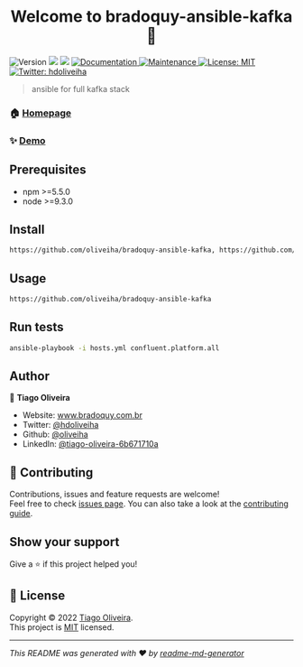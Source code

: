 <h1 align="center">Welcome to bradoquy-ansible-kafka 👋</h1>
<p>
  <img alt="Version" src="https://img.shields.io/badge/version-1.0.0-blue.svg?cacheSeconds=2592000" />
  <img src="https://img.shields.io/badge/npm-%3E%3D5.5.0-blue.svg" />
  <img src="https://img.shields.io/badge/node-%3E%3D9.3.0-blue.svg" />
  <a href="https://github.com/oliveiha/bradoquy-ansible-kafka#readme" target="_blank">
    <img alt="Documentation" src="https://img.shields.io/badge/documentation-yes-brightgreen.svg" />
  </a>
  <a href="https://github.com/kefranabg/readme-md-generator/graphs/commit-activity" target="_blank">
    <img alt="Maintenance" src="https://img.shields.io/badge/Maintained%3F-yes-green.svg" />
  </a>
  <a href="https://github.com/oliveiha/bradoquy-ansible-kafka/LICENSE" target="_blank">
    <img alt="License: MIT" src="https://img.shields.io/github/license/oliveiha/bradoquy-ansible-kafka" />
  </a>
  <a href="https://twitter.com/hdoliveiha" target="_blank">
    <img alt="Twitter: hdoliveiha" src="https://img.shields.io/twitter/follow/hdoliveiha.svg?style=social" />
  </a>
</p>

> ansible for full kafka stack

### 🏠 [Homepage](https://github.com/oliveiha/bradoquy-ansible-kafka#readme)

### ✨ [Demo](https://github.com/oliveiha/bradoquy-ansible-kafka)

## Prerequisites

- npm >=5.5.0
- node >=9.3.0

## Install

```sh
https://github.com/oliveiha/bradoquy-ansible-kafka, https://github.com/oliveiha/bradoquy-ansible-kafka
```

## Usage

```sh
https://github.com/oliveiha/bradoquy-ansible-kafka
```

## Run tests

```sh
ansible-playbook -i hosts.yml confluent.platform.all
```

## Author

👤 **Tiago Oliveira**

* Website: www.bradoquy.com.br
* Twitter: [@hdoliveiha](https://twitter.com/hdoliveiha)
* Github: [@oliveiha](https://github.com/oliveiha)
* LinkedIn: [@tiago-oliveira-6b671710a](https://linkedin.com/in/tiago-oliveira-6b671710a)

## 🤝 Contributing

Contributions, issues and feature requests are welcome!<br />Feel free to check [issues page](https://github.com/oliveiha/bradoquy-ansible-kafka/issues). You can also take a look at the [contributing guide](https://github.com/oliveiha/bradoquy-ansible-kafka/blob/main/CONTRIBUTION.md).

## Show your support

Give a ⭐️ if this project helped you!

## 📝 License

Copyright © 2022 [Tiago Oliveira](https://github.com/oliveiha).<br />
This project is [MIT](https://github.com/oliveiha/bradoquy-ansible-kafka/LICENSE) licensed.

***
_This README was generated with ❤️ by [readme-md-generator](https://github.com/kefranabg/readme-md-generator)_